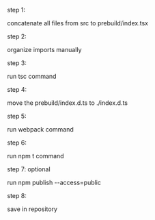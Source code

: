 step 1:

concatenate all files from src to prebuild/index.tsx

step 2:

organize imports manually

step 3:

run tsc command

step 4:

move the prebuild/index.d.ts to ./index.d.ts 

step 5:

run webpack command

step 6:

run npm t command

step 7: optional

run npm publish --access=public

step 8:

save in repository